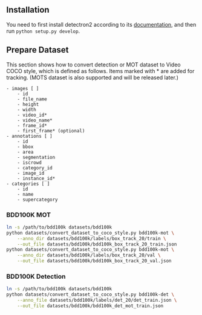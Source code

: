## Installation

You need to first install detectron2 according to its [documentation](https://detectron2.readthedocs.io/en/latest/tutorials/install.html), and then run `python setup.py develop`.

## Prepare Dataset

This section shows how to convert detection or MOT dataset to Video COCO style, which is defined as follows. Items marked with * are added for tracking. (MOTS dataset is also supported and will be released later.)

```
- images [ ]
    - id
    - file_name
    - height
    - width
    - video_id*
    - video_name*
    - frame_id*
    - first_frame* (optional)
- annotations [ ]
    - id
    - bbox
    - area
    - segmentation
    - iscrowd
    - category_id
    - image_id
    - instance_id*
- categories [ ]
    - id
    - name
    - supercategory
```

### BDD100K MOT

```bash
ln -s /path/to/bdd100k datasets/bdd100k
python datasets/convert_dataset_to_coco_style.py bdd100k-mot \
    --anno_dir datasets/bdd100k/labels/box_track_20/train \
    --out_file datasets/bdd100k/bdd100k_box_track_20_train.json
python datasets/convert_dataset_to_coco_style.py bdd100k-mot \
    --anno_dir datasets/bdd100k/labels/box_track_20/val \
    --out_file datasets/bdd100k/bdd100k_box_track_20_val.json
```

### BDD100K Detection

```bash
ln -s /path/to/bdd100k datasets/bdd100k
python datasets/convert_dataset_to_coco_style.py bdd100k-det \
    --anno_file datasets/bdd100k/labels/det_20/det_train.json \
    --out_file datasets/bdd100k/bdd100k_det_mot_train.json
```
